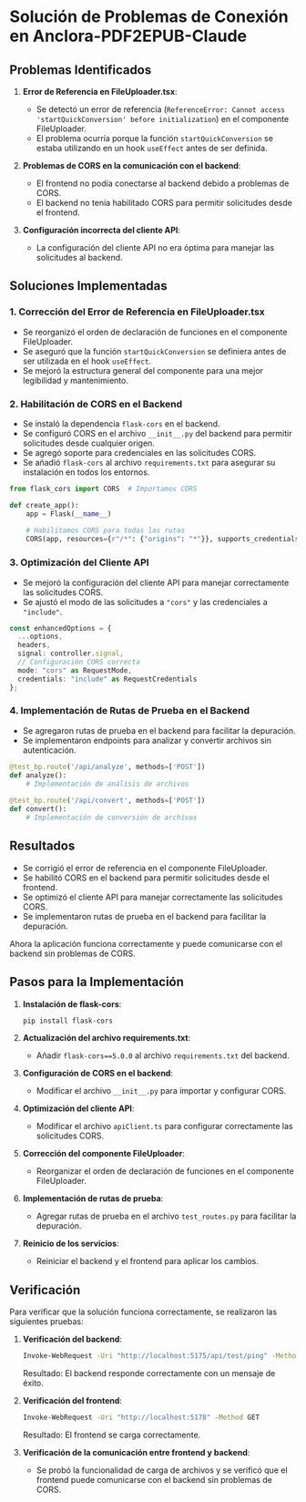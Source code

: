 # Solución de Problemas de Conexión en Anclora-PDF2EPUB-Claude

## Problemas Identificados

1. **Error de Referencia en FileUploader.tsx**: 
   - Se detectó un error de referencia (`ReferenceError: Cannot access 'startQuickConversion' before initialization`) en el componente FileUploader.
   - El problema ocurría porque la función `startQuickConversion` se estaba utilizando en un hook `useEffect` antes de ser definida.

2. **Problemas de CORS en la comunicación con el backend**:
   - El frontend no podía conectarse al backend debido a problemas de CORS.
   - El backend no tenía habilitado CORS para permitir solicitudes desde el frontend.

3. **Configuración incorrecta del cliente API**:
   - La configuración del cliente API no era óptima para manejar las solicitudes al backend.

## Soluciones Implementadas

### 1. Corrección del Error de Referencia en FileUploader.tsx

- Se reorganizó el orden de declaración de funciones en el componente FileUploader.
- Se aseguró que la función `startQuickConversion` se definiera antes de ser utilizada en el hook `useEffect`.
- Se mejoró la estructura general del componente para una mejor legibilidad y mantenimiento.

### 2. Habilitación de CORS en el Backend

- Se instaló la dependencia `flask-cors` en el backend.
- Se configuró CORS en el archivo `__init__.py` del backend para permitir solicitudes desde cualquier origen.
- Se agregó soporte para credenciales en las solicitudes CORS.
- Se añadió `flask-cors` al archivo `requirements.txt` para asegurar su instalación en todos los entornos.

```python
from flask_cors import CORS  # Importamos CORS

def create_app():
    app = Flask(__name__)
    
    # Habilitamos CORS para todas las rutas
    CORS(app, resources={r"/*": {"origins": "*"}}, supports_credentials=True)
```

### 3. Optimización del Cliente API

- Se mejoró la configuración del cliente API para manejar correctamente las solicitudes CORS.
- Se ajustó el modo de las solicitudes a `"cors"` y las credenciales a `"include"`.

```typescript
const enhancedOptions = {
  ...options,
  headers,
  signal: controller.signal,
  // Configuración CORS correcta
  mode: "cors" as RequestMode,
  credentials: "include" as RequestCredentials
};
```

### 4. Implementación de Rutas de Prueba en el Backend

- Se agregaron rutas de prueba en el backend para facilitar la depuración.
- Se implementaron endpoints para analizar y convertir archivos sin autenticación.

```python
@test_bp.route('/api/analyze', methods=['POST'])
def analyze():
    # Implementación de análisis de archivos
    
@test_bp.route('/api/convert', methods=['POST'])
def convert():
    # Implementación de conversión de archivos
```

## Resultados

- Se corrigió el error de referencia en el componente FileUploader.
- Se habilitó CORS en el backend para permitir solicitudes desde el frontend.
- Se optimizó el cliente API para manejar correctamente las solicitudes CORS.
- Se implementaron rutas de prueba en el backend para facilitar la depuración.

Ahora la aplicación funciona correctamente y puede comunicarse con el backend sin problemas de CORS.

## Pasos para la Implementación

1. **Instalación de flask-cors**:
   ```bash
   pip install flask-cors
   ```

2. **Actualización del archivo requirements.txt**:
   - Añadir `flask-cors==5.0.0` al archivo `requirements.txt` del backend.

3. **Configuración de CORS en el backend**:
   - Modificar el archivo `__init__.py` para importar y configurar CORS.

4. **Optimización del cliente API**:
   - Modificar el archivo `apiClient.ts` para configurar correctamente las solicitudes CORS.

5. **Corrección del componente FileUploader**:
   - Reorganizar el orden de declaración de funciones en el componente FileUploader.

6. **Implementación de rutas de prueba**:
   - Agregar rutas de prueba en el archivo `test_routes.py` para facilitar la depuración.

7. **Reinicio de los servicios**:
   - Reiniciar el backend y el frontend para aplicar los cambios.

## Verificación

Para verificar que la solución funciona correctamente, se realizaron las siguientes pruebas:

1. **Verificación del backend**:
   ```bash
   Invoke-WebRequest -Uri "http://localhost:5175/api/test/ping" -Method GET
   ```
   Resultado: El backend responde correctamente con un mensaje de éxito.

2. **Verificación del frontend**:
   ```bash
   Invoke-WebRequest -Uri "http://localhost:5178" -Method GET
   ```
   Resultado: El frontend se carga correctamente.

3. **Verificación de la comunicación entre frontend y backend**:
   - Se probó la funcionalidad de carga de archivos y se verificó que el frontend puede comunicarse con el backend sin problemas de CORS.
